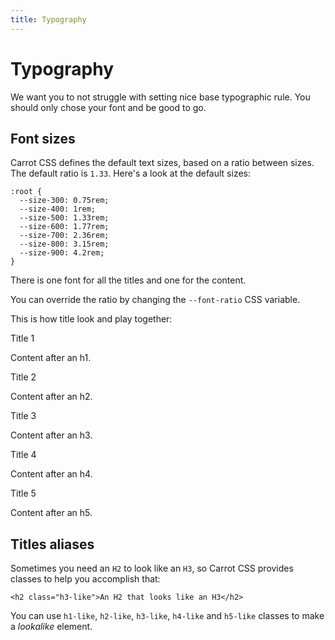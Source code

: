 ```yaml
---
title: Typography
---
```


# Typography

We want you to not struggle with setting nice base typographic rule.
You should only chose your font and be good to go.

## Font sizes

Carrot CSS defines the default text sizes, based on a ratio between sizes. The default ratio is `1.33`.
Here's a look at the default sizes:

```
:root {
  --size-300: 0.75rem;
  --size-400: 1rem;
  --size-500: 1.33rem;
  --size-600: 1.77rem;
  --size-700: 2.36rem;
  --size-800: 3.15rem;
  --size-900: 4.2rem;
}
```

There is one font for all the titles and one for the content.

You can override the ratio by changing the `--font-ratio` CSS variable.

This is how title look and play together:

<div class="preview">

<p class="h1-like">Title 1</p>

Content after an h1.

<p class="h2-like">Title 2</p>

Content after an h2.

<p class="h3-like">Title 3</p>

Content after an h3.

<p class="h4-like">Title 4</p>

Content after an h4.

<p class="h5-like">Title 5</p>

Content after an h5.

</div>

## Titles aliases

Sometimes you need an `H2` to look like an `H3`, so Carrot CSS provides classes to help you accomplish that:

```
<h2 class="h3-like">An H2 that looks like an H3</h2>
```

You can use `h1-like`, `h2-like`, `h3-like`, `h4-like` and `h5-like` classes to make a _lookalike_ element.
